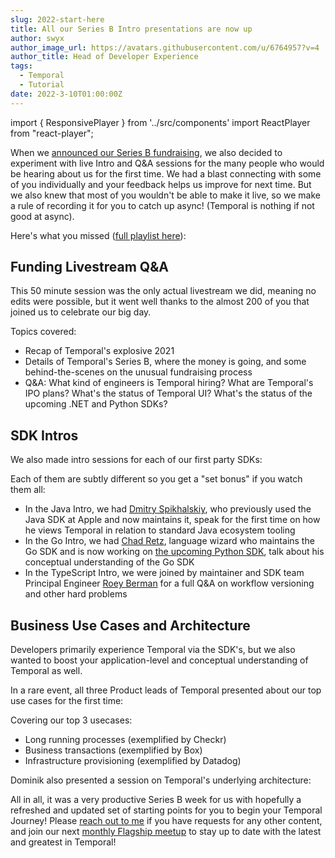```yaml
---
slug: 2022-start-here
title: All our Series B Intro presentations are now up
author: swyx
author_image_url: https://avatars.githubusercontent.com/u/6764957?v=4
author_title: Head of Developer Experience
tags:
  - Temporal
  - Tutorial
date: 2022-3-10T01:00:00Z
---
```


<!--truncate-->

import { ResponsivePlayer } from '../src/components'
import ReactPlayer from "react-player";

When we [announced our Series B fundraising](https://www.youtube.com/watch?v=RA7gRSXUXls), we also decided to experiment with live Intro and Q&A sessions for the many people who would be hearing about us for the first time.
We had a blast connecting with some of you individually and your feedback helps us improve for next time.
But we also knew that most of you wouldn't be able to make it live, so we make a rule of recording it for you to catch up async! (Temporal is nothing if not good at async).

Here's what you missed ([full playlist here](https://www.youtube.com/watch?v=2HjnQlnA5eY&list=PLl9kRkvFJrlTbzEx02mzQP7H0HDGbuZuM)):

## Funding Livestream Q&A

<ResponsivePlayer url='https://www.youtube.com/watch?v=E40KwlxZJFI&t=634' />

This 50 minute session was the only actual livestream we did, meaning no edits were possible, but it went well thanks to the almost 200 of you that joined us to celebrate our big day.

Topics covered:

- Recap of Temporal's explosive 2021
- Details of Temporal's Series B, where the money is going, and some behind-the-scenes on the unusual fundraising process
- Q&A: What kind of engineers is Temporal hiring? What are Temporal's IPO plans? What's the status of Temporal UI? What's the status of the upcoming .NET and Python SDKs?

## SDK Intros

We also made intro sessions for each of our first party SDKs:

<div style={{ display: "flex"}}>
  <ReactPlayer
    className="absolute top-0 left-0"
    url={"https://www.youtube.com/watch?v=-KWutSkFda8"}
    width="100%"
    height="100%"
    controls
  />
  <ReactPlayer
    className="absolute top-0 left-0"
    url={"https://www.youtube.com/watch?v=1RY2lWSuJaA"}
    width="100%"
    height="100%"
    controls
  />
  <ReactPlayer
    className="absolute top-0 left-0"
    url={"https://www.youtube.com/watch?v=66zQ8nrW-mA"}
    width="100%"
    height="100%"
    controls
  />
</div>

Each of them are subtly different so you get a "set bonus" if you watch them all:

- In the Java Intro, we had [Dmitry Spikhalskiy](https://www.linkedin.com/in/spikhalskiy/), who previously used the Java SDK at Apple and now maintains it, speak for the first time on how he views Temporal in relation to standard Java ecosystem tooling
- In the Go Intro, we had [Chad Retz](https://github.com/cretz), language wizard who maintains the Go SDK and is now working on [the upcoming Python SDK](https://github.com/temporalio/sdk-python), talk about his conceptual understanding of the Go SDK
- In the TypeScript Intro, we were joined by maintainer and SDK team Principal Engineer [Roey Berman](https://il.linkedin.com/in/roey-berman-05018029) for a full Q&A on workflow versioning and other hard problems

## Business Use Cases and Architecture

Developers primarily experience Temporal via the SDK's, but we also wanted to boost your application-level and conceptual understanding of Temporal as well.

In a rare event, all three Product leads of Temporal presented about our top use cases for the first time:

<ResponsivePlayer url='https://www.youtube.com/watch?v=eMf1fk9RmhY' />

Covering our top 3 usecases:

- Long running processes (exemplified by Checkr)
- Business transactions (exemplified by Box)
- Infrastructure provisioning (exemplified by Datadog)

Dominik also presented a session on Temporal's underlying architecture:

<ResponsivePlayer url='https://www.youtube.com/watch?v=wMUKhtRhlmY' />

All in all, it was a very productive Series B week for us with hopefully a refreshed and updated set of starting points for you to begin your Temporal Journey! Please [reach out to me](mailto:swyx@temporal.io) if you have requests for any other content, and join our next [monthly Flagship meetup](https://temporal.io/meetup) to stay up to date with the latest and greatest in Temporal!
